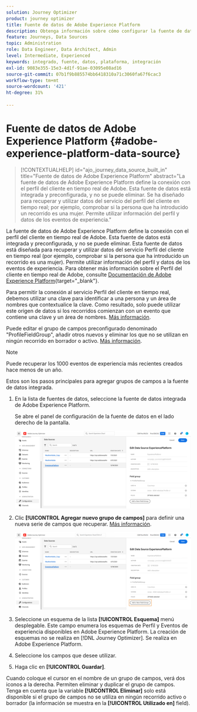 ```yaml
---
solution: Journey Optimizer
product: journey optimizer
title: Fuente de datos de Adobe Experience Platform
description: Obtenga información sobre cómo configurar la fuente de datos de Adobe Experience Platform
feature: Journeys, Data Sources
topic: Administration
role: Data Engineer, Data Architect, Admin
level: Intermediate, Experienced
keywords: integrado, fuente, datos, plataforma, integración
exl-id: 9083e355-15e3-4d1f-91ae-03095e08ad16
source-git-commit: 07b1f9b885574bb6418310a71c3060fa67f6cac3
workflow-type: tm+mt
source-wordcount: '421'
ht-degree: 31%

---
```


# Fuente de datos de Adobe Experience Platform {#adobe-experience-platform-data-source}

>[!CONTEXTUALHELP]
>id="ajo_journey_data_source_built_in"
>title="Fuente de datos de Adobe Experience Platform"
>abstract="La fuente de datos de Adobe Experience Platform define la conexión con el perfil del cliente en tiempo real de Adobe. Esta fuente de datos está integrada y preconfigurada, y no se puede eliminar. Se ha diseñado para recuperar y utilizar datos del servicio del perfil del cliente en tiempo real; por ejemplo, comprobar si la persona que ha introducido un recorrido es una mujer. Permite utilizar información del perfil y datos de los eventos de experiencia."

La fuente de datos de Adobe Experience Platform define la conexión con el perfil del cliente en tiempo real de Adobe. Esta fuente de datos está integrada y preconfigurada, y no se puede eliminar. Esta fuente de datos está diseñada para recuperar y utilizar datos del servicio Perfil del cliente en tiempo real (por ejemplo, comprobar si la persona que ha introducido un recorrido es una mujer). Permite utilizar información del perfil y datos de los eventos de experiencia. Para obtener más información sobre el Perfil del cliente en tiempo real de Adobe, consulte [Documentación de Adobe Experience Platform](https://experienceleague.adobe.com/docs/experience-platform/profile/home.html?lang=es){target="_blank"}.


Para permitir la conexión al servicio Perfil del cliente en tiempo real, debemos utilizar una clave para identificar a una persona y un área de nombres que contextualice la clave. Como resultado, solo puede utilizar este origen de datos si los recorridos comienzan con un evento que contiene una clave y un área de nombres. [Más información](../building-journeys/journey.md).

Puede editar el grupo de campos preconfigurado denominado &quot;ProfileFieldGroup&quot;, añadir otros nuevos y eliminar los que no se utilizan en ningún recorrido en borrador o activo. [Más información](../datasource/configure-data-sources.md#define-field-groups).


>[!NOTE]
>
>Puede recuperar los 1000 eventos de experiencia más recientes creados hace menos de un año.

Estos son los pasos principales para agregar grupos de campos a la fuente de datos integrada.

1. En la lista de fuentes de datos, seleccione la fuente de datos integrada de Adobe Experience Platform.

   Se abre el panel de configuración de la fuente de datos en el lado derecho de la pantalla.

   ![](assets/journey23.png)

1. Clic **[!UICONTROL Agregar nuevo grupo de campos]** para definir una nueva serie de campos que recuperar. [Más información](../datasource/configure-data-sources.md#define-field-groups).

   ![](assets/journey24.png)

1. Seleccione un esquema de la lista **[!UICONTROL Esquema]** menú desplegable. Este campo enumera los esquemas de Perfil y Eventos de experiencia disponibles en Adobe Experience Platform. La creación de esquemas no se realiza en [!DNL Journey Optimizer]. Se realiza en Adobe Experience Platform.
1. Seleccione los campos que desee utilizar.
1. Haga clic en **[!UICONTROL Guardar]**.

Cuando coloque el cursor en el nombre de un grupo de campos, verá dos iconos a la derecha. Permiten eliminar y duplicar el grupo de campos. Tenga en cuenta que la variable **[!UICONTROL Eliminar]** solo está disponible si el grupo de campos no se utiliza en ningún recorrido activo o borrador (la información se muestra en la **[!UICONTROL Utilizado en]** field).
